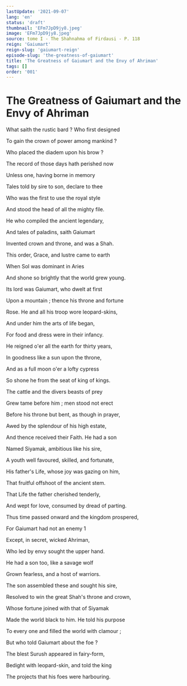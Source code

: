 ```yaml
---
lastUpdate: '2021-09-07'
lang: 'en'
status: 'draft'
thumbnail: 'EFm7JpD9jy8.jpeg'
image: 'EFm7JpD9jy8.jpeg'
source: tome I - The Shahnahma of Firdausi - P. 118
reign: 'Gaiumart'
reign-slug: 'gaiumart-reign'
episode-slug: 'the-greatness-of-gaiumart'
title: 'The Greatness of Gaiumart and the Envy of Ahriman'
tags: []
order: '001'
---
```


<!-- LTeX: language=en -->

# The Greatness of Gaiumart and the Envy of Ahriman

What saith the rustic bard ? Who first designed

To gain the crown of power among mankind ?

Who placed the diadem upon his brow ?

The record of those days hath perished now

Unless one, having borne in memory

Tales told by sire to son, declare to thee

Who was the first to use the royal style

And stood the head of all the mighty file.

He who compiled the ancient legendary,

And tales of paladins, saith Gaiumart

Invented crown and throne, and was a Shah.

This order, Grace, and lustre came to earth

When Sol was dominant in Aries

And shone so brightly that the world grew young.

Its lord was Gaiumart, who dwelt at first

Upon a mountain ; thence his throne and fortune

Rose. He and all his troop wore leopard-skins,

And under him the arts of life began,

For food and dress were in their infancy.

He reigned o'er all the earth for thirty years,

In goodness like a sun upon the throne,

And as a full moon o'er a lofty cypress

So shone he from the seat of king of kings.

The cattle and the divers beasts of prey

Grew tame before him ; men stood not erect

Before his throne but bent, as though in prayer,

Awed by the splendour of his high estate,

And thence received their Faith. He had a son

Named Siyamak, ambitious like his sire,

A youth well favoured, skilled, and fortunate,

His father's Life, whose joy was gazing on him,

That fruitful offshoot of the ancient stem.

That Life the father cherished tenderly,

And wept for love, consumed by dread of parting.

Thus time passed onward and the kingdom prospered,

For Gaiumart had not an enemy 1

Except, in secret, wicked Ahriman,

Who led by envy sought the upper hand.

He had a son too, like a savage wolf

Grown fearless, and a host of warriors.

The son assembled these and sought his sire,

Resolved to win the great Shah's throne and crown,

Whose fortune joined with that of Siyamak

Made the world black to him. He told his purpose

To every one and filled the world with clamour ;

But who told Gaiumart about the foe ?

The blest Surush appeared in fairy-form,

Bedight with leopard-skin, and told the king

The projects that his foes were harbouring.
